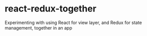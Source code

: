 # react-redux-together
Experimenting with using React for view layer, and Redux for state management, together in an app
